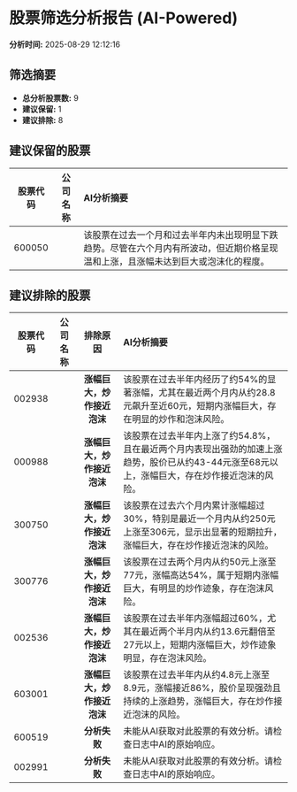 # 股票筛选分析报告 (AI-Powered)

**分析时间:** 2025-08-29 12:12:16

## 筛选摘要

- **总分析股票数:** 9
- **建议保留:** 1
- **建议排除:** 8

## 建议保留的股票

| 股票代码 | 公司名称 | AI分析摘要 |
|:---:|:---:|:---|
| 600050 |  | 该股票在过去一个月和过去半年内未出现明显下跌趋势。尽管在六个月内有所波动，但近期价格呈现温和上涨，且涨幅未达到巨大或泡沫化的程度。 |

## 建议排除的股票

| 股票代码 | 公司名称 | 排除原因 | AI分析摘要 |
|:---:|:---:|:---:|:---|
| 002938 |  | **涨幅巨大，炒作接近泡沫** | 该股票在过去半年内经历了约54%的显著涨幅，尤其在最近两个月内从约28.8元飙升至近60元，短期内涨幅巨大，存在明显的炒作和泡沫风险。 |
| 000988 |  | **涨幅巨大，炒作接近泡沫** | 该股票在过去半年内上涨了约54.8%，且在最近两个月内表现出强劲的加速上涨趋势，股价已从约43-44元涨至68元以上，涨幅巨大，存在炒作接近泡沫的风险。 |
| 300750 |  | **涨幅巨大，炒作接近泡沫** | 该股票在过去六个月内累计涨幅超过30%，特别是最近一个月内从约250元上涨至306元，显示出显著的短期拉升，涨幅巨大，存在炒作接近泡沫的风险。 |
| 300776 |  | **涨幅巨大，炒作接近泡沫** | 该股票在过去两个月内从约50元上涨至77元，涨幅高达54%，属于短期内涨幅巨大，有明显的炒作迹象，存在泡沫风险。 |
| 002536 |  | **涨幅巨大，炒作接近泡沫** | 该股票在过去半年内涨幅超过60%，尤其在最近两个半月内从约13.6元翻倍至27元以上，短期内涨幅巨大，炒作迹象明显，存在泡沫风险。 |
| 603001 |  | **涨幅巨大，炒作接近泡沫** | 该股票在过去半年内从约4.8元上涨至8.9元，涨幅接近86%，股价呈现强劲且持续的上涨趋势，涨幅巨大，存在炒作接近泡沫的风险。 |
| 600519 |  | **分析失败** | 未能从AI获取对此股票的有效分析。请检查日志中AI的原始响应。 |
| 002991 |  | **分析失败** | 未能从AI获取对此股票的有效分析。请检查日志中AI的原始响应。 |
